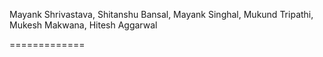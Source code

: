 Mayank Shrivastava,
Shitanshu Bansal,
Mayank Singhal,
Mukund Tripathi,
Mukesh Makwana,
Hitesh Aggarwal

=============
